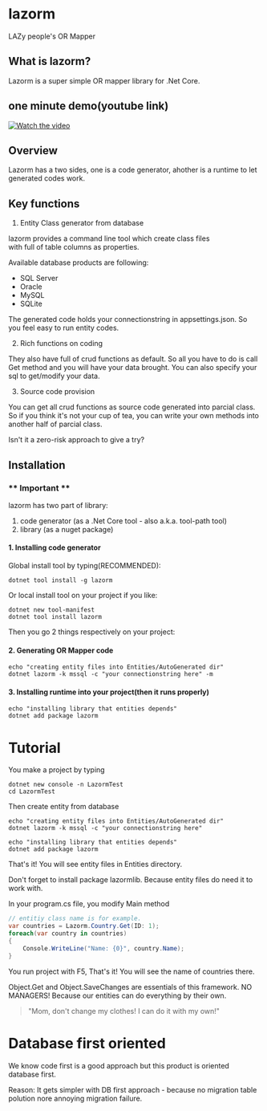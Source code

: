 # lazorm
LAZy people's OR Mapper

## What is lazorm?

Lazorm is a super simple OR mapper library for .Net Core.

## one minute demo(youtube link)

[![Watch the video](https://img.youtube.com/vi/qZ1XBQqL2YE/hqdefault.jpg)](https://www.youtube.com/watch?v=qZ1XBQqL2YE)

## Overview

Lazorm has a two sides, 
one is a code generator, ahother is a runtime to let generated codes work.


## Key functions 

1. Entity Class generator from database 

lazorm provides a command line tool which create class files  
with full of table columns as properties.

Available database products are following:

- SQL Server
- Oracle
- MySQL
- SQLite

The generated code holds your connectionstring 
in appsettings.json. 
So you feel easy to run entity codes.

2. Rich functions on coding

They also have full of crud functions as default.
So all you have to do is call Get method and you will have your data brought.
You can also specify your sql to get/modify your data.

3. Source code provision

You can get all crud functions as source code generated into parcial class.
So if you think it's not your cup of tea, you can write your own methods 
into another half of parcial class.

Isn't it a zero-risk approach to give a try?

## Installation 

### ** Important ** 

lazorm has two part of library: 

1. code generator (as a .Net Core tool - also a.k.a. tool-path tool)
2. library (as a nuget package)

#### 1. Installing code generator
Global install tool by typing(RECOMMENDED):

``` shell:Terminal
dotnet tool install -g lazorm
```

Or local install tool on your project if you like:

``` shell:Terminal @path/of/ProjectFolder
dotnet new tool-manifest
dotnet tool install lazorm
```

Then you go 2 things respectively on your project:

#### 2. Generating OR Mapper code
``` shell:Terminal @path/of/ProjectFolder
echo "creating entity files into Entities/AutoGenerated dir"
dotnet lazorm -k mssql -c "your connectionstring here" -m
```

#### 3. Installing runtime into your project(then it runs properly)
``` shell:Terminal @path/of/ProjectFolder
echo "installing library that entities depends"
dotnet add package lazorm
```

# Tutorial 

You make a project by typing 

``` shell:Terminal
dotnet new console -n LazormTest
cd LazormTest
```


Then create entity from database

``` shell:Terminal @path/of/ProjectFolder
echo "creating entity files into Entities/AutoGenerated dir"
dotnet lazorm -k mssql -c "your connectionstring here"

echo "installing library that entities depends"
dotnet add package lazorm
```

That's it!
You will see entity files in Entities directory.

Don't forget to install package lazormlib. Because entity files do need it to work with.

In your program.cs file, you modify Main method

``` csharp:Program.cs
// entitiy class name is for example.
var countries = Lazorm.Country.Get(ID: 1);
foreach(var country in countries)
{
    Console.WriteLine("Name: {0}", country.Name);
}
```

You run project with F5,
That's it!
You will see the name of countries there.

Object.Get and Object.SaveChanges are essentials of this framework.
NO MANAGERS! Because our entities can do everything by their own.

> "Mom, don't change my clothes! I can do it with my own!"

# Database first oriented

We know code first is a good approach but this product is oriented database first.

Reason:
 It gets simpler with DB first approach - because no migration table polution nore annoying migration failure.

